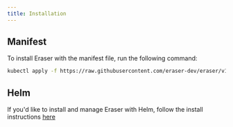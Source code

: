 ```yaml
---
title: Installation
---
```


## Manifest

To install Eraser with the manifest file, run the following command:

```bash
kubectl apply -f https://raw.githubusercontent.com/eraser-dev/eraser/v1.1.0/deploy/eraser.yaml
```

## Helm

If you'd like to install and manage Eraser with Helm, follow the install instructions [here](https://github.com/eraser-dev/eraser/blob/main/charts/eraser/README.md)

